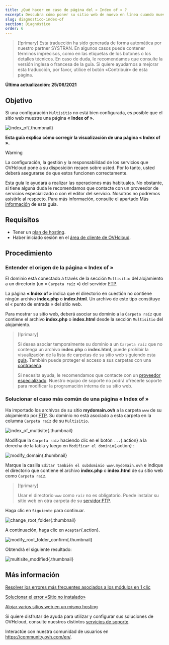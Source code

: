 ```yaml
---
title: ¿Qué hacer en caso de página del « Index of » ?
excerpt: Descubra cómo poner su sitio web de nuevo en línea cuando muestre una página « Index of »
slug: diagnostico-index-of
section: Diagnóstico
order: 6
---
```


> [!primary]
> Esta traducción ha sido generada de forma automática por nuestro partner SYSTRAN. En algunos casos puede contener términos imprecisos, como en las etiquetas de los botones o los detalles técnicos. En caso de duda, le recomendamos que consulte la versión inglesa o francesa de la guía. Si quiere ayudarnos a mejorar esta traducción, por favor, utilice el botón «Contribuir» de esta página.
>

**Última actualización: 25/06/2021**
 
## Objetivo

Si una configuración `Multisitio` no está bien configurada, es posible que el sitio web muestre una página **« Index of »**.

![index_of](images/index_of.png){.thumbnail}

**Esta guía explica cómo corregir la visualización de una página « Index of ».**

> [!warning]
>
> La configuración, la gestión y la responsabilidad de los servicios que OVHcloud pone a su disposición recaen sobre usted. Por lo tanto, usted deberá asegurarse de que estos funcionen correctamente.
>
> Esta guía le ayudará a realizar las operaciones más habituales. No obstante, si tiene alguna duda le recomendamos que contacte con un proveedor de servicios especializado o con el editor del servicio. Nosotros no podremos asistirle al respecto. Para más información, consulte el apartado [Más información](#gofurther) de esta guía.
>

## Requisitos

- Tener un [plan de hosting](https://www.ovhcloud.com/es-es/web-hosting/).
- Haber iniciado sesión en el [área de cliente de OVHcloud](https://www.ovh.com/auth/?action=gotomanager&from=https://www.ovh.es/&ovhSubsidiary=es).

## Procedimiento

### Entender el origen de la página « Index of »

El dominio está conectado a través de la sección `Multisitio` del alojamiento a un directorio (un « `Carpeta raíz` ») del servidor [FTP](../conexion-espacio-almacenamiento-ftp-alojamiento-web/).

La página **« Index of »** indica que el directorio en cuestión no contiene ningún archivo **index.php** o **index.html**. Un archivo de este tipo constituye el « punto de entrada » del sitio web.

Para mostrar su sitio web, deberá asociar su dominio a la `Carpeta raíz` que contiene el archivo **index.php** o **index.html** desde la sección `Multisitio` del alojamiento.

> [!primary]
>
> Si desea asociar temporalmente su dominio a un `Carpeta raíz` que no contenga un archivo **index.php** o **index.html**, puede prohibir la visualización de la lista de carpetas de su sitio web siguiendo esta [guía](https://docs.ovh.com/gb/en/hosting/what_else_can_you_do_with_the_htaccess_file/#prevent-the-content-of-a-directory-from-being-listed). También puede proteger el acceso a sus carpetas con una [contraseña](https://docs.ovh.com/gb/en/hosting/how_to_password_protect_a_directory_on_your_website/).
>
> Si necesita ayuda, le recomendamos que contacte con un [proveedor especializado](https://partner.ovhcloud.com/es-es/directory/). Nuestro equipo de soporte no podrá ofrecerle soporte para modificar la programación interna de su sitio web.

### Solucionar el caso más común de una página « Index of »

Ha importado los archivos de su sitio **mydomain.ovh** a la carpeta `www` de su alojamiento por [FTP](../conexion-espacio-almacenamiento-ftp-alojamiento-web/). Su dominio no está asociado a esta carpeta en la columna `Carpeta raíz` de su `Multisitio`.

![index_of_multisite](images/index_of_multisite.png){.thumbnail}

Modifique la `Carpeta raíz` haciendo clic en el botón `...`{.action} a la derecha de la tabla y luego en `Modificar el dominio`{.action} :

![modify_domain](images/modify_domain.png){.thumbnail}

Marque la casilla `Editar también el subdominio www.mydomain.ovh` e indique el directorio que contiene el archivo **index.php** o **index.html** de su sitio web como `Carpeta raíz`.

> [!primary]
>
> Usar el directorio `www` como `raíz` no es obligatorio. Puede instalar su sitio web en otra carpeta de su [servidor FTP](../conexion-espacio-almacenamiento-ftp-alojamiento-web/).

Haga clic en `Siguiente` para continuar.

![change_root_folder](images/change_root_folder.png){.thumbnail}

A continuación, haga clic en `Aceptar`{.action}.

![modify_root_folder_confirm](images/modify_root_folder_confirm.png){.thumbnail}

Obtendrá el siguiente resultado:

![multisite_modified](images/multisite_modified.png){.thumbnail}

## Más información <a name="gofurther"></a>

[Resolver los errores más frecuentes asociados a los módulos en 1 clic](../errores-frecuentes-modulos-en-1-clic/)

[Solucionar el error «Sitio no instalado»](../web_hosting_error_sitio_no_instalado/)

[Alojar varios sitios web en un mismo hosting](../configurar-un-multisitio-en-un-alojamiento-web/)

Si quiere disfrutar de ayuda para utilizar y configurar sus soluciones de OVHcloud, consulte nuestros distintos [servicios de soporte](https://www.ovhcloud.com/es-es/support-levels/).

Interactúe con nuestra comunidad de usuarios en <https://community.ovh.com/en/>.
